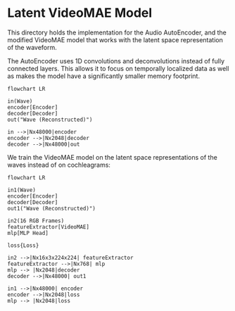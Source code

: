 # Latent VideoMAE Model

This directory holds the implementation for the Audio AutoEncoder, and the modified VideoMAE model that works with the latent space representation of the waveform.

The AutoEncoder uses 1D convolutions and deconvolutions instead of fully connected layers. This allows it to focus on temporally localized data as well as makes the model have a significantly smaller memory footprint.

```mermaid
flowchart LR

in(Wave)
encoder[Encoder]
decoder[Decoder]
out("Wave (Reconstructed)")

in -->|Nx48000|encoder
encoder -->|Nx2048|decoder
decoder -->|Nx48000|out
```

We train the VideoMAE model on the latent space representations of the waves instead of on cochleagrams:

```mermaid
flowchart LR

in1(Wave)
encoder[Encoder]
decoder[Decoder]
out1("Wave (Reconstructed)")

in2(16 RGB Frames)
featureExtractor[VideoMAE]
mlp[MLP Head]

loss{Loss}

in2 -->|Nx16x3x224x224| featureExtractor
featureExtractor -->|Nx768| mlp
mlp --> |Nx2048|decoder
decoder -->|Nx48000| out1

in1 -->|Nx48000| encoder
encoder -->|Nx2048|loss
mlp --> |Nx2048|loss
```